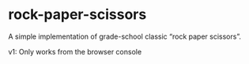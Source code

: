 # rock-paper-scissors

A simple implementation of grade-school classic “rock paper scissors”.

v1: Only works from the browser console
